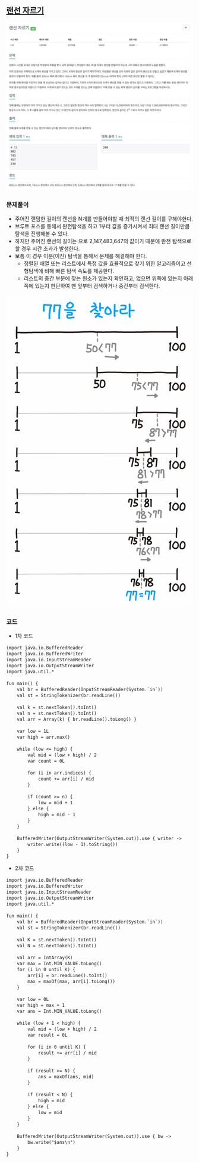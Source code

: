 ## [랜선 자르기](https://www.acmicpc.net/problem/1654)
![img.png](img.png)

### 문제풀이
* 주어진 랜덤한 길이의 랜선을 N개를 만들어야할 때 최적의 랜선 길이를 구해야한다.
* 브루트 포스를 통해서 완전탐색을 하고 1부터 값을 증가시켜서 최대 랜선 길이만큼 탐색을 진행해볼 수 있다.
* 하지만 주어진 랜선의 길이는 으로 2,147,483,647의 값이기 때문에 완전 탐색으로 할 경우 시간 초과가 발생한다.
* 보통 이 경우 이분(이진) 탐색을 통해서 문제를 해결해야 한다.
  * 정렬된 배열 또는 리스트에서 특정 값을 효율적으로 찾기 위한 알고리즘이고 선형탐색에 비해 빠른 탐색 속도를 제공한다.
  * 리스트의 중간 부분에 찾는 원소가 있는지 확인하고, 없으면 위쪽에 있는지 아래쪽에 있는지 판단하여 맨 앞부터 검색하거나 중간부터 검색한다.

![img_1.png](img_1.png)

### 코드
* 1차 코드
```
import java.io.BufferedReader
import java.io.BufferedWriter
import java.io.InputStreamReader
import java.io.OutputStreamWriter
import java.util.*

fun main() {
    val br = BufferedReader(InputStreamReader(System.`in`))
    val st = StringTokenizer(br.readLine())

    val k = st.nextToken().toInt()
    val n = st.nextToken().toInt()
    val arr = Array(k) { br.readLine().toLong() }

    var low = 1L
    var high = arr.max()

    while (low <= high) {
        val mid = (low + high) / 2
        var count = 0L

        for (i in arr.indices) {
            count += arr[i] / mid
        }

        if (count >= n) {
            low = mid + 1
        } else {
            high = mid - 1
        }
    }

    BufferedWriter(OutputStreamWriter(System.out)).use { writer ->
        writer.write((low - 1).toString())
    }
}
```
* 2차 코드
```
import java.io.BufferedReader
import java.io.BufferedWriter
import java.io.InputStreamReader
import java.io.OutputStreamWriter
import java.util.*

fun main() {
    val br = BufferedReader(InputStreamReader(System.`in`))
    val st = StringTokenizer(br.readLine())

    val K = st.nextToken().toInt()
    val N = st.nextToken().toInt()

    val arr = IntArray(K)
    var max = Int.MIN_VALUE.toLong()
    for (i in 0 until K) {
        arr[i] = br.readLine().toInt()
        max = maxOf(max, arr[i].toLong())
    }

    var low = 0L
    var high = max + 1
    var ans = Int.MIN_VALUE.toLong()

    while (low + 1 < high) {
        val mid = (low + high) / 2
        var result = 0L

        for (i in 0 until K) {
            result += arr[i] / mid
        }

        if (result >= N) {
            ans = maxOf(ans, mid)
        }

        if (result < N) {
            high = mid
        } else {
            low = mid
        }
    }

    BufferedWriter(OutputStreamWriter(System.out)).use { bw ->
        bw.write("$ans\n")
    }
}
```